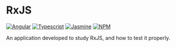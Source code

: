 # RxJS
[![Angular](https://img.shields.io/badge/Angular-DD0031?style=for-the-badge&logo=angular&logoColor=white)](https://angular.io/)
[![Typescript](https://img.shields.io/badge/TypeScript-007ACC?style=for-the-badge&logo=typescript&logoColor=white)](https://www.typescriptlang.org/)
[![Jasmine](https://img.shields.io/badge/Jasmine-8A4182?style=for-the-badge&logo=Jasmine&logoColor=white)](https://jasmine.github.io/)
[![NPM](https://img.shields.io/badge/npm-CB3837?style=for-the-badge&logo=npm&logoColor=white)](https://www.npmjs.com/)

An application developed to study RxJS, and how to test it properly. 
